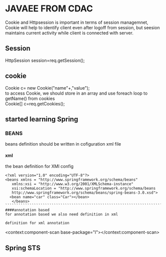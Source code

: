 # JAVAEE FROM CDAC
Cookie and Httpsession is important in terms of session managemnet, Cookie will help to identify client even after logoff from session, but seesion maintains current activity while client is connected with server. <br>
## Session
HttpSession session=req.getSession(); <br>


## cookie
Cookie c= new Cookie("name"+,"value"); <br>
to access Cookie, we should store in an array and use foreach loop to getName() from cookies <br> 
Cookie[] c=req.getCookies();

## started learning Spring
### BEANS
beans definition should be written in cofiguration xml file <br>
#### xml
the bean definition for XMl config
``````````````````````````````````````````````````````````````````````````````````````````````````````````````````
<?xml version="1.0" encoding="UTF-8"?>
<beans xmlns = "http://www.springframework.org/schema/beans"
   xmlns:xsi = "http://www.w3.org/2001/XMLSchema-instance"
   xsi:schemaLocation = "http://www.springframework.org/schema/beans
   http://www.springframework.org/schema/beans/spring-beans-3.0.xsd">
  <bean name="car" class="Car"></bean>
   </beans>
``````````````````````````````````````````````````````````````````````````````````````````
####annotation based
for annotation based we also need definition in xml

definition for xml annotation
`````````````````````````````````````````````````````````````````````````````````````````````````````````````````````
<?xml version="1.0" encoding="UTF-8"?>
<beans xmlns="http://www.springframework.org/schema/beans"
   xmlns:context="http://www.springframework.org/schema/context"
    xmlns:xsi="http://www.w3.org/2001/XMLSchema-instance"
    xsi:schemaLocation="http://www.springframework.org/schema/beans
   http://www.springframework.org/schema/beans/spring-beans.xsd
    http://www.springframework.org/schema/context
    http://www.springframework.org/schema/context/spring-context.xsd
    http://www.springframework.org/schema/tool
    http://www.springframework.org/schema/tool/spring-tool.xsd">
        <context:component-scan base-package="l"></context:component-scan>
        </beans>



## Spring STS
